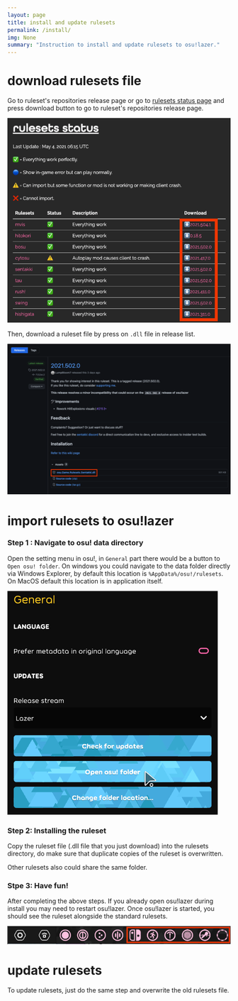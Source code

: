 ```yaml
---
layout: page
title: install and update rulesets
permalink: /install/
img: None
summary: "Instruction to install and update rulesets to osu!lazer."
---
```


# download rulesets file

Go to ruleset's repositories release page or go to [rulesets status page](https://rulesets.info/pages/status) and press download button to go to ruleset's repositories release page.

![status page](img/status-download.png)

Then, download a ruleset file by press on `.dll` file in release list.

![sentakki release download](img/sentakki-release-download.png)

# import rulesets to osu!lazer

### Step 1 : Navigate to osu! data directory

Open the setting menu in osu!, in `General` part there would be a button to `Open osu! folder`. On windows you could navigate to the data folder directly via Windows Explorer, by default this location is `%AppData%/osu!/rulesets`. On MacOS default this location is in application itself.

![open-osu-folder.png](img/open-osu-folder.png)

### Step 2: Installing the ruleset

Copy the ruleset file (.dll file that you just download) into the rulesets directory, do make sure that duplicate copies of the ruleset is overwritten.

Other rulesets also could share the same folder.

### Stpe 3: Have fun!

After completing the above steps. If you already open osu!lazer during install you may need to restart osu!lazer. Once osu!lazer is started, you should see the ruleset alongside the standard rulesets.

![complete installation](img/rulesets-complete.png)

# update rulesets

To update rulesets, just do the same step and overwrite the old rulesets file.